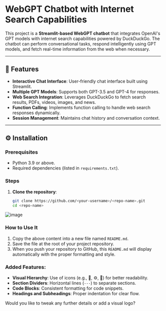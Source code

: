 # WebGPT Chatbot with Internet Search Capabilities

This project is a **Streamlit-based WebGPT chatbot** that integrates OpenAI's GPT models with internet search capabilities powered by DuckDuckGo. The chatbot can perform conversational tasks, respond intelligently using GPT models, and fetch real-time information from the web when necessary.

---

## 🌟 Features

- **Interactive Chat Interface**: User-friendly chat interface built using Streamlit.
- **Multiple GPT Models**: Supports both GPT-3.5 and GPT-4 for responses.
- **Web Search Integration**: Leverages DuckDuckGo to fetch search results, PDFs, videos, images, and news.
- **Function Calling**: Implements function calling to handle web search responses dynamically.
- **Session Management**: Maintains chat history and conversation context.

---

## ⚙️ Installation

### Prerequisites

- Python 3.9 or above.
- Required dependencies (listed in `requirements.txt`).

### Steps

1. **Clone the repository**:
   ```bash
   git clone https://github.com/<your-username>/<repo-name>.git
   cd <repo-name>

![image](https://github.com/user-attachments/assets/9966c9b4-a2d7-45a0-aa0b-f6ff9c04a6da)



### How to Use It

1. Copy the above content into a new file named `README.md`.
2. Save the file at the root of your project repository.
3. When you push your repository to GitHub, this `README.md` will display automatically with the proper formatting and style.

### Added Features:
- **Visual Hierarchy**: Use of icons (e.g., 🌟, ⚙️, 📁) for better readability.
- **Section Dividers**: Horizontal lines (`---`) to separate sections.
- **Code Blocks**: Consistent formatting for code snippets.
- **Headings and Subheadings**: Proper indentation for clear flow.

Would you like to tweak any further details or add a visual logo?
